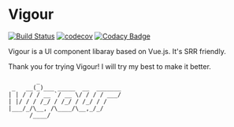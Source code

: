 # Vigour

[![Build Status](https://www.travis-ci.org/mokunshao/vigour.svg?branch=master)](https://www.travis-ci.org/mokunshao/vigour)
[![codecov](https://codecov.io/gh/mokunshao/vigour/branch/master/graph/badge.svg)](https://codecov.io/gh/mokunshao/vigour)
[![Codacy Badge](https://api.codacy.com/project/badge/Grade/78e34ea31e8f44d9b0909ff68e0750e6)](https://www.codacy.com/manual/mokunshao/vigour?utm_source=github.com&amp;utm_medium=referral&amp;utm_content=mokunshao/vigour&amp;utm_campaign=Badge_Grade)

Vigour is a UI component libaray based on Vue.js. It's SRR friendly.

Thank you for trying Vigour! I will try my best to make it better.

```
        _                       
 _   __(_)___ _____  __  _______
| | / / / __ `/ __ \/ / / / ___/
| |/ / / /_/ / /_/ / /_/ / /    
|___/_/\__, /\____/\__,_/_/     
      /____/                    
```